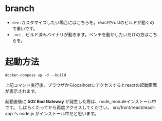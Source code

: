 # branch
- `dev` :カスタマイズしたい場合にはこちらを。reactやrustのビルドが動くので重いです。
- `_oci_` :ビルド済みバイナリが動きます。ベンチを動かしたいだけの方はこちらを。

# 起動方法
```markdown
docker-compose up -d --build
```
上記コマンド実行後、ブラウザからlocalhostにアクセスするとreactの起動画面が表示されます。

起動直後に **502 Bad Gateway** が発生した際は、node_moduleインストール中です。
しばらくたってから再度アクセスしてください。
src/front/react/react-app へ node.js がインストール中だと思います。
